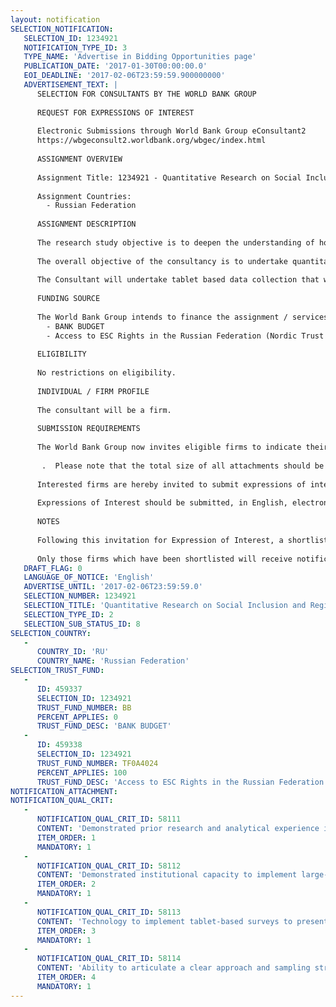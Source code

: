 ```yaml
---
layout: notification
SELECTION_NOTIFICATION: 
   SELECTION_ID: 1234921
   NOTIFICATION_TYPE_ID: 3
   TYPE_NAME: 'Advertise in Bidding Opportunities page'
   PUBLICATION_DATE: '2017-01-30T00:00:00.0'
   EOI_DEADLINE: '2017-02-06T23:59:59.900000000'
   ADVERTISEMENT_TEXT: |
      SELECTION FOR CONSULTANTS BY THE WORLD BANK GROUP
      
      REQUEST FOR EXPRESSIONS OF INTEREST
      
      Electronic Submissions through World Bank Group eConsultant2
      https://wbgeconsult2.worldbank.org/wbgec/index.html
      
      ASSIGNMENT OVERVIEW
      
      Assignment Title: 1234921 - Quantitative Research on Social Inclusion and Regional Disparity in the Russian Federation
      
      Assignment Countries:
        - Russian Federation
      
      ASSIGNMENT DESCRIPTION
      
      The research study objective is to deepen the understanding of how social inclusion,  exclusion,  and vulnerability vary across regions in the Russian Federation(RF). This study aims to ask why certain social groups in the RF regions are included in or excluded from society by analyzing regional patterns and dynamics of their access to economic, social and cultural (ESC) rights. This exercise goes beyond observations that certain groups are overrepresented among the poor or that some have worse human development outcomes, but rather probes deeper to asking why this is the case, and which drivers and processes may contribute to social exclusion, discrimination, and inequality. 
      
      The overall objective of the consultancy is to undertake quantitative research on social inclusion issues in the RF including access to economic and social rights at least in four distinct regions that will be agreed with the World Bank. The research will target 1,200 respondents stratified by vulnerable groups. The envisaged research will generate data on key social inclusion and exclusion indicators in four regions of the Russian Federation to strengthen regional data on social inclusion and regional disparity. 
      
      The Consultant will undertake tablet based data collection that will gather quantitative data on social inclusion of youth, middle aged men, women, and senior citizens in four regions of the RF. The survey must be undertaken in the following four regions: (i) Khabarovskiy Krai; (ii) Sverdlovskaya; (iii) Jewish Autonomous Oblast; and (iv) Irkutsk Oblast.
      
      FUNDING SOURCE
      
      The World Bank Group intends to finance the assignment / services described below under the following:
        - BANK BUDGET
        - Access to ESC Rights in the Russian Federation (Nordic Trust Fund Grant)
      
      ELIGIBILITY
      
      No restrictions on eligibility.
      
      INDIVIDUAL / FIRM PROFILE
      
      The consultant will be a firm. 
      
      SUBMISSION REQUIREMENTS
      
      The World Bank Group now invites eligible firms to indicate their interest in providing the services. Interested firms must provide information indicating that they are qualified to undertake such a research survey as described under the assignment description section (brochures, description of similar assignments, experience in similar conditions, understanding of the subject matter in question: social inclusion and regional diversity, availability of appropriate skills among staff, etc. for firms: CV and cover letter for individuals) and must include a profile of the project manager who will lead the project, demonstrating their prior experience in such surveys.
      
       .  Please note that the total size of all attachments should be less than 5MB.  Consultants may associate to enhance their qualifications.
      
      Interested firms are hereby invited to submit expressions of interest.
      
      Expressions of Interest should be submitted, in English, electronically through World Bank Group eConsultant2 (https://wbgeconsult2.worldbank.org/wbgec/index.html)
      
      NOTES
      
      Following this invitation for Expression of Interest, a shortlist of qualified firms will be formally invited to submit proposals. Shortlisting and selection will be subject to the availability of funding.
      
      Only those firms which have been shortlisted will receive notification. No debrief will be provided to firms which have not been shortlisted.
   DRAFT_FLAG: 0
   LANGUAGE_OF_NOTICE: 'English'
   ADVERTISE_UNTIL: '2017-02-06T23:59:59.0'
   SELECTION_NUMBER: 1234921
   SELECTION_TITLE: 'Quantitative Research on Social Inclusion and Regional Disparity in the Russian Federation'
   SELECTION_TYPE_ID: 2
   SELECTION_SUB_STATUS_ID: 8
SELECTION_COUNTRY: 
   - 
      COUNTRY_ID: 'RU'
      COUNTRY_NAME: 'Russian Federation'
SELECTION_TRUST_FUND: 
   - 
      ID: 459337
      SELECTION_ID: 1234921
      TRUST_FUND_NUMBER: BB
      PERCENT_APPLIES: 0
      TRUST_FUND_DESC: 'BANK BUDGET'
   - 
      ID: 459338
      SELECTION_ID: 1234921
      TRUST_FUND_NUMBER: TF0A4024
      PERCENT_APPLIES: 100
      TRUST_FUND_DESC: 'Access to ESC Rights in the Russian Federation'
NOTIFICATION_ATTACHMENT: 
NOTIFICATION_QUAL_CRIT: 
   - 
      NOTIFICATION_QUAL_CRIT_ID: 58111
      CONTENT: 'Demonstrated prior research and analytical experience in social development issues (20%);.'
      ITEM_ORDER: 1
      MANDATORY: 1
   - 
      NOTIFICATION_QUAL_CRIT_ID: 58112
      CONTENT: 'Demonstrated institutional capacity to implement large-scale household surveys utilizing experienced enumerators and FGD facilitators, in the four selected regions of the Russian Federation (50%).'
      ITEM_ORDER: 2
      MANDATORY: 1
   - 
      NOTIFICATION_QUAL_CRIT_ID: 58113
      CONTENT: 'Technology to implement tablet-based surveys to present real-time, geo-coded survey results (10%).'
      ITEM_ORDER: 3
      MANDATORY: 1
   - 
      NOTIFICATION_QUAL_CRIT_ID: 58114
      CONTENT: 'Ability to articulate a clear approach and sampling strategies relevant to the criteria described above (20%).'
      ITEM_ORDER: 4
      MANDATORY: 1
---
```

